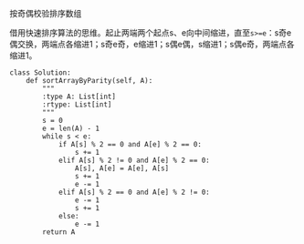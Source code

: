 按奇偶校验排序数组

借用快速排序算法的思维。起止两端两个起点s、e向中间缩进，直至`s>=e`：s奇e偶交换，两端点各缩进1；s奇e奇，e缩进1；s偶e偶，s缩进1；s偶e奇，两端点各缩进1。

	class Solution:
	    def sortArrayByParity(self, A):
	        """
	        :type A: List[int]
	        :rtype: List[int]
	        """
	        s = 0
	        e = len(A) - 1
	        while s < e:
	            if A[s] % 2 == 0 and A[e] % 2 == 0:
	                s += 1
	            elif A[s] % 2 != 0 and A[e] % 2 == 0:
	                A[s], A[e] = A[e], A[s]
	                s += 1
	                e -= 1
	            elif A[s] % 2 == 0 and A[e] % 2 != 0:
	                e -= 1
	                s += 1
	            else:
	                e -= 1
	        return A

